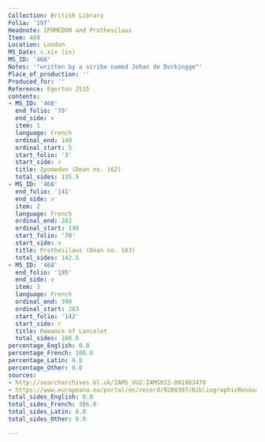 ```yaml
---
Collection: British Library
Folia: '197'
Headnote: IPOMEDON and Prothesilaus
Item: 469
Location: London
MS_Date: s.xiv (in)
MS_ID: '468'
Notes: '"written by a scribe named Johan de Dorkingge"'
Place_of_production: ''
Produced_for: ''
Reference: Egerton 2515
contents:
- MS_ID: '468'
  end_folio: '70'
  end_side: v
  item: 1
  language: French
  ordinal_end: 140
  ordinal_start: 5
  start_folio: '3'
  start_side: r
  title: Ipomedon (Dean no. 162)
  total_sides: 135.5
- MS_ID: '468'
  end_folio: '141'
  end_side: v
  item: 2
  language: French
  ordinal_end: 282
  ordinal_start: 140
  start_folio: '70'
  start_side: v
  title: Prothesilaus (Dean no. 163)
  total_sides: 142.5
- MS_ID: '468'
  end_folio: '195'
  end_side: v
  item: 3
  language: French
  ordinal_end: 390
  ordinal_start: 283
  start_folio: '142'
  start_side: r
  title: Romance of Lancelot
  total_sides: 108.0
percentage_English: 0.0
percentage_French: 100.0
percentage_Latin: 0.0
percentage_Other: 0.0
sources:
- http://searcharchives.bl.uk/IAMS_VU2:IAMS032-001983478
- https://www.europeana.eu/portal/en/record/9200397/BibliographicResource_3000126256496.html
total_sides_English: 0.0
total_sides_French: 386.0
total_sides_Latin: 0.0
total_sides_Other: 0.0

---
```

